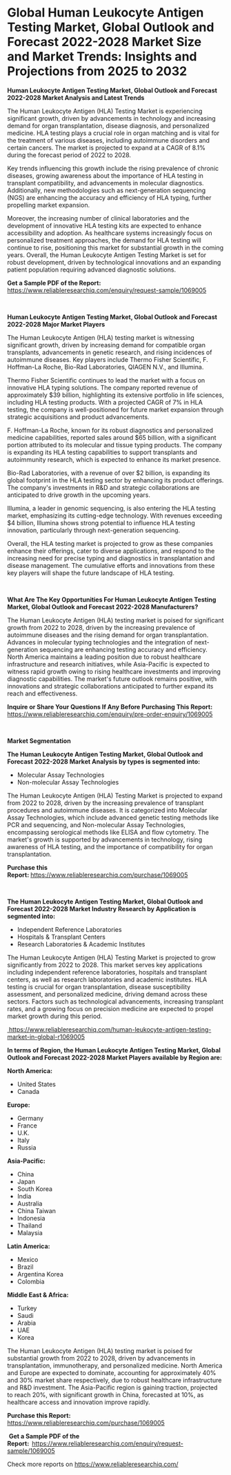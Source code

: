 <p><h1>Global Human Leukocyte Antigen Testing Market, Global Outlook and Forecast 2022-2028 Market Size and Market Trends: Insights and Projections from 2025 to 2032</h1></p><p><strong>Human Leukocyte Antigen Testing Market, Global Outlook and Forecast 2022-2028 Market Analysis and Latest Trends</strong></p>
<p><p>The Human Leukocyte Antigen (HLA) Testing Market is experiencing significant growth, driven by advancements in technology and increasing demand for organ transplantation, disease diagnosis, and personalized medicine. HLA testing plays a crucial role in organ matching and is vital for the treatment of various diseases, including autoimmune disorders and certain cancers. The market is projected to expand at a CAGR of 8.1% during the forecast period of 2022 to 2028.</p><p>Key trends influencing this growth include the rising prevalence of chronic diseases, growing awareness about the importance of HLA testing in transplant compatibility, and advancements in molecular diagnostics. Additionally, new methodologies such as next-generation sequencing (NGS) are enhancing the accuracy and efficiency of HLA typing, further propelling market expansion. </p><p>Moreover, the increasing number of clinical laboratories and the development of innovative HLA testing kits are expected to enhance accessibility and adoption. As healthcare systems increasingly focus on personalized treatment approaches, the demand for HLA testing will continue to rise, positioning this market for substantial growth in the coming years. Overall, the Human Leukocyte Antigen Testing Market is set for robust development, driven by technological innovations and an expanding patient population requiring advanced diagnostic solutions.</p></p>
<p><strong>Get a Sample PDF of the Report:&nbsp;</strong> <a href="https://www.reliableresearchiq.com/enquiry/request-sample/1069005?utm_campaign=3547&utm_medium=2&utm_source=Github&utm_content=ia&utm_term=21032025&utm_id=human-leukocyte-antigen-testing-market-global-outlook-and-forecast-2022-2028">https://www.reliableresearchiq.com/enquiry/request-sample/1069005</a></p>
<p>&nbsp;</p>
<p><strong>Human Leukocyte Antigen Testing Market, Global Outlook and Forecast 2022-2028 Major Market Players</strong></p>
<p><p>The Human Leukocyte Antigen (HLA) testing market is witnessing significant growth, driven by increasing demand for compatible organ transplants, advancements in genetic research, and rising incidences of autoimmune diseases. Key players include Thermo Fisher Scientific, F. Hoffman-La Roche, Bio-Rad Laboratories, QIAGEN N.V., and Illumina.</p><p>Thermo Fisher Scientific continues to lead the market with a focus on innovative HLA typing solutions. The company reported revenue of approximately $39 billion, highlighting its extensive portfolio in life sciences, including HLA testing products. With a projected CAGR of 7% in HLA testing, the company is well-positioned for future market expansion through strategic acquisitions and product advancements.</p><p>F. Hoffman-La Roche, known for its robust diagnostics and personalized medicine capabilities, reported sales around $65 billion, with a significant portion attributed to its molecular and tissue typing products. The company is expanding its HLA testing capabilities to support transplants and autoimmunity research, which is expected to enhance its market presence.</p><p>Bio-Rad Laboratories, with a revenue of over $2 billion, is expanding its global footprint in the HLA testing sector by enhancing its product offerings. The company's investments in R&D and strategic collaborations are anticipated to drive growth in the upcoming years.</p><p>Illumina, a leader in genomic sequencing, is also entering the HLA testing market, emphasizing its cutting-edge technology. With revenues exceeding $4 billion, Illumina shows strong potential to influence HLA testing innovation, particularly through next-generation sequencing.</p><p>Overall, the HLA testing market is projected to grow as these companies enhance their offerings, cater to diverse applications, and respond to the increasing need for precise typing and diagnostics in transplantation and disease management. The cumulative efforts and innovations from these key players will shape the future landscape of HLA testing.</p></p>
<p>&nbsp;</p>
<p><strong>What Are The Key Opportunities For Human Leukocyte Antigen Testing Market, Global Outlook and Forecast 2022-2028 Manufacturers?</strong></p>
<p><p>The Human Leukocyte Antigen (HLA) testing market is poised for significant growth from 2022 to 2028, driven by the increasing prevalence of autoimmune diseases and the rising demand for organ transplantation. Advances in molecular typing technologies and the integration of next-generation sequencing are enhancing testing accuracy and efficiency. North America maintains a leading position due to robust healthcare infrastructure and research initiatives, while Asia-Pacific is expected to witness rapid growth owing to rising healthcare investments and improving diagnostic capabilities. The market's future outlook remains positive, with innovations and strategic collaborations anticipated to further expand its reach and effectiveness.</p></p>
<p><strong>Inquire or Share Your Questions If Any Before Purchasing This Report:</strong> <a href="https://www.reliableresearchiq.com/enquiry/pre-order-enquiry/1069005?utm_campaign=3547&utm_medium=2&utm_source=Github&utm_content=ia&utm_term=21032025&utm_id=human-leukocyte-antigen-testing-market-global-outlook-and-forecast-2022-2028">https://www.reliableresearchiq.com/enquiry/pre-order-enquiry/1069005</a></p>
<p>&nbsp;</p>
<p><strong>Market Segmentation</strong></p>
<p><strong>The Human Leukocyte Antigen Testing Market, Global Outlook and Forecast 2022-2028 Market Analysis by types is segmented into:</strong></p>
<p><ul><li>Molecular Assay Technologies</li><li>Non-molecular Assay Technologies</li></ul></p>
<p><p>The Human Leukocyte Antigen (HLA) Testing Market is projected to expand from 2022 to 2028, driven by the increasing prevalence of transplant procedures and autoimmune diseases. It is categorized into Molecular Assay Technologies, which include advanced genetic testing methods like PCR and sequencing, and Non-molecular Assay Technologies, encompassing serological methods like ELISA and flow cytometry. The market's growth is supported by advancements in technology, rising awareness of HLA testing, and the importance of compatibility for organ transplantation.</p></p>
<p><strong>Purchase this Report:&nbsp;</strong><a href="https://www.reliableresearchiq.com/purchase/1069005?utm_campaign=3547&utm_medium=2&utm_source=Github&utm_content=ia&utm_term=21032025&utm_id=human-leukocyte-antigen-testing-market-global-outlook-and-forecast-2022-2028">https://www.reliableresearchiq.com/purchase/1069005</a></p>
<p>&nbsp;</p>
<p><strong>The Human Leukocyte Antigen Testing Market, Global Outlook and Forecast 2022-2028 Market Industry Research by Application is segmented into:</strong></p>
<p><ul><li>Independent Reference Laboratories</li><li>Hospitals & Transplant Centers</li><li>Research Laboratories & Academic Institutes</li></ul></p>
<p><p>The Human Leukocyte Antigen (HLA) Testing Market is projected to grow significantly from 2022 to 2028. This market serves key applications including independent reference laboratories, hospitals and transplant centers, as well as research laboratories and academic institutes. HLA testing is crucial for organ transplantation, disease susceptibility assessment, and personalized medicine, driving demand across these sectors. Factors such as technological advancements, increasing transplant rates, and a growing focus on precision medicine are expected to propel market growth during this period.</p></p>
<p><a href="https://www.reliableresearchiq.com/human-leukocyte-antigen-testing-market-in-global-r1069005?utm_campaign=3547&utm_medium=2&utm_source=Github&utm_content=ia&utm_term=21032025&utm_id=human-leukocyte-antigen-testing-market-global-outlook-and-forecast-2022-2028">&nbsp;https://www.reliableresearchiq.com/human-leukocyte-antigen-testing-market-in-global-r1069005</a></p>
<p><strong>In terms of Region, the Human Leukocyte Antigen Testing Market, Global Outlook and Forecast 2022-2028 Market Players available by Region are:</strong></p>
<p>
    <p> <strong> North America: </strong>
        <ul>
            <li>United States</li>
            <li>Canada</li>
        </ul>
        </p> 
    <p> <strong> Europe: </strong>
        <ul>
            <li>Germany</li>
            <li>France</li>
            <li>U.K.</li>
            <li>Italy</li>
            <li>Russia</li>
        </ul>
        </p> 
    <p> <strong> Asia-Pacific: </strong>
        <ul>
            <li>China</li>
            <li>Japan</li>
            <li>South Korea</li>
            <li>India</li>
            <li>Australia</li>
            <li>China Taiwan</li>
            <li>Indonesia</li>
            <li>Thailand</li>
            <li>Malaysia</li>
        </ul>
        </p> 
    <p> <strong> Latin America: </strong>
        <ul>
            <li>Mexico</li>
            <li>Brazil</li>
            <li>Argentina Korea</li>
            <li>Colombia</li>
        </ul>
        </p> 
    <p> <strong> Middle East & Africa: </strong>
        <ul>
            <li>Turkey</li>
            <li>Saudi</li>
            <li>Arabia</li>
            <li>UAE</li>
            <li>Korea</li>
        </ul>
    </p>
    </p>
<p><p>The Human Leukocyte Antigen (HLA) testing market is poised for substantial growth from 2022 to 2028, driven by advancements in transplantation, immunotherapy, and personalized medicine. North America and Europe are expected to dominate, accounting for approximately 40% and 30% market share respectively, due to robust healthcare infrastructure and R&D investment. The Asia-Pacific region is gaining traction, projected to reach 20%, with significant growth in China, forecasted at 10%, as healthcare access and innovation improve rapidly.</p></p>
<p><strong>Purchase this Report: </strong><a href="https://www.reliableresearchiq.com/purchase/1069005?utm_campaign=3547&utm_medium=2&utm_source=Github&utm_content=ia&utm_term=21032025&utm_id=human-leukocyte-antigen-testing-market-global-outlook-and-forecast-2022-2028">https://www.reliableresearchiq.com/purchase/1069005</a></p>
<p>&nbsp;<strong>Get a Sample PDF of the Report:&nbsp;&nbsp;</strong><a href="https://www.reliableresearchiq.com/enquiry/request-sample/1069005?utm_campaign=3547&utm_medium=2&utm_source=Github&utm_content=ia&utm_term=21032025&utm_id=human-leukocyte-antigen-testing-market-global-outlook-and-forecast-2022-2028">https://www.reliableresearchiq.com/enquiry/request-sample/1069005</a></p>
<p><strong></strong></p>
<p>Check more reports on <a href="https://www.reliableresearchiq.com/?utm_campaign=3547&utm_medium=2&utm_source=Github&utm_content=ia&utm_term=21032025&utm_id=human-leukocyte-antigen-testing-market-global-outlook-and-forecast-2022-2028">https://www.reliableresearchiq.com/</a></p>